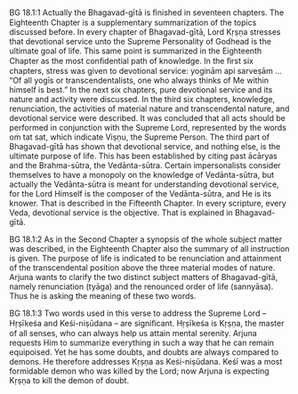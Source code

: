 BG 18.1:1	Actually the Bhagavad-gītā is ﬁnished in seventeen chapters. The Eighteenth Chapter is a supplementary summarization of the topics discussed before. In every chapter of Bhagavad-gītā, Lord Kṛṣṇa stresses that devotional service unto the Supreme Personality of Godhead is the ultimate goal of life. This same point is summarized in the Eighteenth Chapter as the most conﬁdential path of knowledge. In the ﬁrst six chapters, stress was given to devotional service: yoginām api sarveṣām … “Of all yogīs or transcendentalists, one who always thinks of Me within himself is best.” In the next six chapters, pure devotional service and its nature and activity were discussed. In the third six chapters, knowledge, renunciation, the activities of material nature and transcendental nature, and devotional service were described. It was concluded that all acts should be performed in conjunction with the Supreme Lord, represented by the words oṁ tat sat, which indicate Viṣṇu, the Supreme Person. The third part of Bhagavad-gītā has shown that devotional service, and nothing else, is the ultimate purpose of life. This has been established by citing past ācāryas and the Brahma-sūtra, the Vedānta-sūtra. Certain impersonalists consider themselves to have a monopoly on the knowledge of Vedānta-sūtra, but actually the Vedānta-sūtra is meant for understanding devotional service, for the Lord Himself is the composer of the Vedānta-sūtra, and He is its knower. That is described in the Fifteenth Chapter. In every scripture, every Veda, devotional service is the objective. That is explained in Bhagavad-gītā.

BG 18.1:2	As in the Second Chapter a synopsis of the whole subject matter was described, in the Eighteenth Chapter also the summary of all instruction is given. The purpose of life is indicated to be renunciation and attainment of the transcendental position above the three material modes of nature. Arjuna wants to clarify the two distinct subject matters of Bhagavad-gītā, namely renunciation (tyāga) and the renounced order of life (sannyāsa). Thus he is asking the meaning of these two words.

BG 18.1:3	Two words used in this verse to address the Supreme Lord – Hṛṣīkeśa and Keśi-niṣūdana – are signiﬁcant. Hṛṣīkeśa is Kṛṣṇa, the master of all senses, who can always help us attain mental serenity. Arjuna requests Him to summarize everything in such a way that he can remain equipoised. Yet he has some doubts, and doubts are always compared to demons. He therefore addresses Kṛṣṇa as Keśi-niṣūdana. Keśī was a most formidable demon who was killed by the Lord; now Arjuna is expecting Kṛṣṇa to kill the demon of doubt.